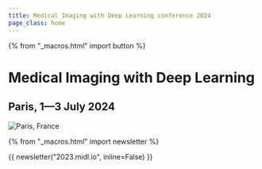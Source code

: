 ```yaml
---
title: Medical Imaging with Deep Learning conference 2024
page_class: home
---
```

{% from "_macros.html" import button %}
# Medical Imaging with Deep Learning
## Paris, 1—3 July 2024
<p class="primary-photo centered">
    <img alt="Paris, France" src="/images/paris.jpeg">
</p>

{% from "_macros.html" import newsletter %}

{{ newsletter("2023.midl.io", inline=False) }}
